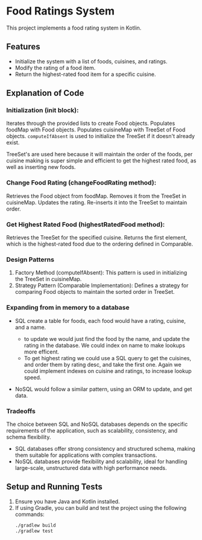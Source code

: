 # Food Ratings System

This project implements a food rating system in Kotlin.

## Features
- Initialize the system with a list of foods, cuisines, and ratings.
- Modify the rating of a food item.
- Return the highest-rated food item for a specific cuisine.

## Explanation of Code
### Initialization (init block):

Iterates through the provided lists to create Food objects.
Populates foodMap with Food objects.
Populates cuisineMap with TreeSet of Food objects. `computeIfAbsent` is used to initialize the TreeSet if it doesn't already exist.

TreeSet's are used here because it will maintain the order of the foods, per cuisine making is super simple and efficient to get the highest rated food, as well as inserting new foods. 

### Change Food Rating (changeFoodRating method):

Retrieves the Food object from foodMap.
Removes it from the TreeSet in cuisineMap.
Updates the rating.
Re-inserts it into the TreeSet to maintain order.

### Get Highest Rated Food (highestRatedFood method):

Retrieves the TreeSet for the specified cuisine.
Returns the first element, which is the highest-rated food due to the ordering defined in Comparable.

### Design Patterns
1. Factory Method (computeIfAbsent): This pattern is used in initializing the TreeSet in cuisineMap.
1. Strategy Pattern (Comparable Implementation): Defines a strategy for comparing Food objects to maintain the sorted order in TreeSet.


### Expanding from in memory to a database
* SQL create a table for foods, each food would have a rating, cuisine, and a name.
   * to update we would just find the food by the name, and update the rating in the database. We could index on name to make lookups more efficent.
   * To get highest rating we could use a SQL query to get the cuisines, and order them by rating desc, and take the first one. Again we could implement indexes on cuisine and ratings, to increase lookup speed.

* NoSQL would follow a similar pattern, using an ORM to update, and get data.

### Tradeoffs
The choice between SQL and NoSQL databases depends on the specific requirements of the application, such as scalability, consistency, and schema flexibility.

* SQL databases offer strong consistency and structured schema, making them suitable for applications with complex transactions. 
* NoSQL databases provide flexibility and scalability, ideal for handling large-scale, unstructured data with high performance needs.

## Setup and Running Tests
1. Ensure you have Java and Kotlin installed.
2. If using Gradle, you can build and test the project using the following commands:
   ```sh
   ./gradlew build
   ./gradlew test